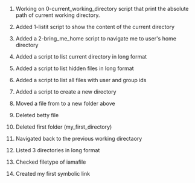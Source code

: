 1. Working on 0-current_working_directory script that print the absolute path of current working directory.

2. Added 1-listit script to show the content of the current directory
3. Added a 2-bring_me_home script to navigate me to user's home directory
4. Added a script to list current directory in long format
5. Added a script to list hidden files in long format
6. Added a script to list all files with user and group ids
7. Added a script to create a new directory
8. Moved a file from  to a new folder above
9. Deleted betty file
10. Deleted first folder (my_first_directory)
11. Navigated back to the previous working directaory 
12. Listed 3 directories in long format
13. Checked filetype of iamafile
14. Created my first symbolic link 
